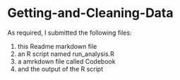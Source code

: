 # Getting-and-Cleaning-Data
As required, I submitted the following files:
1. this Readme markdown file
2. an R script named run_analysis.R
3. a amrkdown file called Codebook
4. and the output of the R script
 

